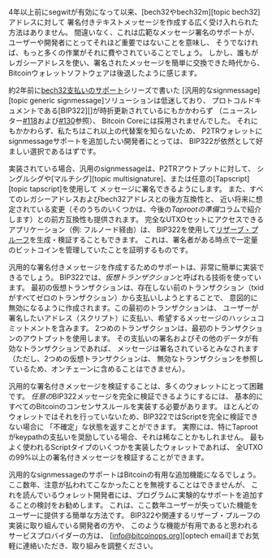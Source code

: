 4年以上前にsegwitが有効になって以来、[bech32やbech32m][topic bech32]アドレスに対して
署名付きテキストメッセージを作成する広く受け入れられた方法はありません。
間違いなく、これは広範なメッセージ署名のサポートが、ユーザーや開発者にとってそれほど重要ではないことを意味し、
そうでなければ、もっと多くの作業がそれに費やされていることでしょう。
しかし、誰もがレガシーアドレスを使い、署名されたメッセージを簡単に交換できた時代から、
Bitcoinウォレットソフトウェアは後退したように感じます。

約2年前に[bech32支払いのサポート][bech32ss signmessage]シリーズで書いた
[汎用的なsignmessage][topic generic signmessage]ソリューションは低迷しており、
プロトコルドキュメントである[BIP322][]が時折更新されているにもかかわらず
（ニュースレター[#118][news118 virttx]および[#130][news130 inconclusive]参照）、
Bitcoin Coreには採用されませんでした。
それにもかかわらず、私たちはこれ以上の代替案を知らないため、
P2TRウォレットにsignmessageサポートを追加したい開発者にとっては、
BIP322が依然として好ましい選択であるはずです。

実装されている場合、汎用のsignmessageは、P2TRアウトプットに対して、
シングルシグや[マルチシグ][topic multisignature]、または任意の[Tapscript][topic tapscript]を使用して
メッセージに署名できるようにします。
また、すべてのレガシーアドレスおよびbech32アドレスとの後方互換性と、
近い将来に想定されている変更（そのうちのいくつかは、今後の*Taprootの準備*コラムで紹介します）との前方互換性も提供されます。
完全なUTXOセットにアクセスできるアプリケーション（例: フルノード経由）は、
BIP322を使用して[リザーブ・プルーフ][bip322 reserve proofs]を生成・検証することもできます。
これは、署名者がある時点で一定量のビットコインを管理していたことを証明するものです。

汎用的な署名付きメッセージを作成するためのサポートは、非常に簡単に実装できるでしょう。
BIP322では、*仮想トランザクション*と呼ばれる技術を使っています。
最初の仮想トランザクションは、存在しない前のトランザクション（txidがすべてゼロのトランザクション）から支払いしようとすることで、
意図的に無効になるように作成されます。この最初のトランザクションは、
ユーザーが署名したいアドレス（スクリプト）に支払い、希望するメッセージのハッシュコミットメントを含みます。
2つめのトランザクションは、最初のトランザクションのアウトプットを使用します。
その支払いの署名およびその他のデータが有効なトランザクションであれば、
メッセージは署名されているとみなされます（ただし、2つめの仮想トランザクションは、
無効なトランザクションを参照しているため、オンチェーンに含めることはできません）。

汎用的な署名付きメッセージを検証することは、多くのウォレットにとって困難です。
*任意の*BIP322メッセージを完全に検証できるようにするには、
基本的にすべてのBitcoinのコンセンサスルールを実装する必要があります。
ほとんどのウォレットではそれを行っていないため、BIP322ではScriptを完全に検証できない場合に
「不確定」な状態を返すことができます。
実際には、特にTaprootがkeypathの支払いを奨励している場合、それは稀なことかもしれません。
最もよく使われるScriptタイプのいくつかを実装したウォレットであれば、
全UTXOの99%以上の署名付きメッセージを検証することができます。

汎用的なsignmessageのサポートはBitcoinの有用な追加機能になるでしょう。
ここ数年、注意が払われてこなかったことを無視することはできませんが、
これを読んでいるウォレット開発者には、プログラムに実験的なサポートを追加することの検討をお勧めします。
これは、ここ数年ユーザーが失っていた機能をユーザーに提供する簡単な方法です。
BIP322や関連するリザーブ・プルーフの実装に取り組んでいる開発者の方や、
このような機能が有用であると思われるサービスプロバイダーの方は、
[info@bitcoinops.org][optech email]までお気軽に連絡いただき、取り組みを調整ください。

[reserve proofs]: https://github.com/bitcoin/bips/blob/master/bip-0322.mediawiki#full-proof-of-funds
[bech32ss signmessage]: /en/bech32-sending-support/#message-signing-support
[bip322 reserve proofs]: https://github.com/bitcoin/bips/blob/master/bip-0322.mediawiki#full-proof-of-funds
[news118 virttx]: /en/newsletters/2020/10/07/#alternative-to-bip322-generic-signmessage
[news130 inconclusive]: /en/newsletters/2021/01/06/#proposed-updates-to-generic-signmessage
